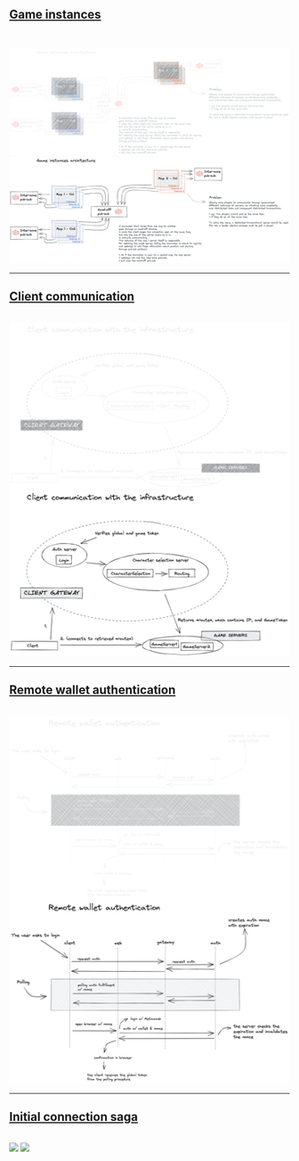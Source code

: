 ## [Game instances](./game-instances-architecture)

<br />

[![](./game-instances-architecture/game-instances-architecture-dark.png#gh-dark-mode-only)](./game-instances-architecture)
[![](./game-instances-architecture/game-instances-architecture-light.png#gh-light-mode-only)](./game-instances-architecture)

***

## [Client communication](./client-communication)

<br />

<img src="./client-communication/client-communication-dark.png#gh-dark-mode-only">
<img src="./client-communication/client-communication-light.png#gh-light-mode-only" />

***

## [Remote wallet authentication](./remote-wallet-authentication/)

<br />

<img src="./remote-wallet-authentication/remote-wallet-authentication-dark.png#gh-dark-mode-only" />
<img src="./remote-wallet-authentication/remote-wallet-authentication-light.png#gh-light-mode-only" />

***

## [Initial connection saga](./initial-connection-saga)

<br />

<img src="./initial-connection-saga/initial-connection-saga-dark.png#gh-dark-mode-only">
<img src="./initial-connection-saga/initial-connection-saga-light.png#gh-light-mode-only" />
